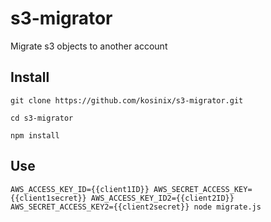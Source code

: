# s3-migrator
Migrate s3 objects to another account


## Install

    git clone https://github.com/kosinix/s3-migrator.git

    cd s3-migrator

    npm install


## Use

    AWS_ACCESS_KEY_ID={{client1ID}} AWS_SECRET_ACCESS_KEY={{client1secret}} AWS_ACCESS_KEY_ID2={{client2ID}} AWS_SECRET_ACCESS_KEY2={{client2secret}} node migrate.js